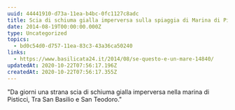 ```yaml
---
uuid: 44441910-d73a-11ea-b4bc-0fc1127c8adc
title: Scia di schiuma gialla imperversa sulla spiaggia di Marina di Pisticci
date: 2014-08-19T00:00:00.000Z
type: Uncategorized
topics:
  - bd0c54d0-d757-11ea-83c3-43a36ca50240
links:
  - https://www.basilicata24.it/2014/08/se-questo-e-un-mare-14840/
updatedAt: 2020-10-22T07:56:17.196Z
createdAt: 2020-10-22T07:56:17.355Z
---
```


"Da giorni una strana scia di schiuma gialla imperversa nella marina di Pisticci, Tra San Basilio e San Teodoro."